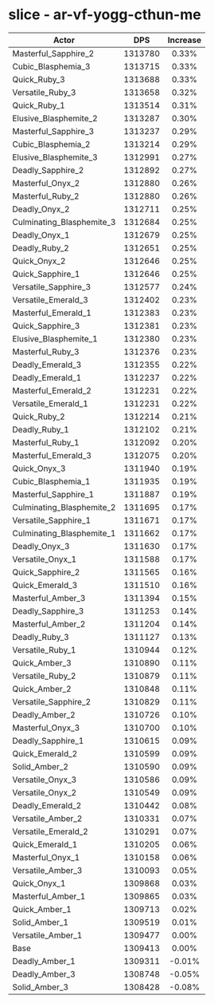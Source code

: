 # slice - ar-vf-yogg-cthun-me
| Actor | DPS | Increase |
|---|:---:|:---:|
|Masterful_Sapphire_2|1313780|0.33%|
|Cubic_Blasphemia_3|1313715|0.33%|
|Quick_Ruby_3|1313688|0.33%|
|Versatile_Ruby_3|1313658|0.32%|
|Quick_Ruby_1|1313514|0.31%|
|Elusive_Blasphemite_2|1313287|0.30%|
|Masterful_Sapphire_3|1313237|0.29%|
|Cubic_Blasphemia_2|1313214|0.29%|
|Elusive_Blasphemite_3|1312991|0.27%|
|Deadly_Sapphire_2|1312892|0.27%|
|Masterful_Onyx_2|1312880|0.26%|
|Masterful_Ruby_2|1312880|0.26%|
|Deadly_Onyx_2|1312711|0.25%|
|Culminating_Blasphemite_3|1312684|0.25%|
|Deadly_Onyx_1|1312679|0.25%|
|Deadly_Ruby_2|1312651|0.25%|
|Quick_Onyx_2|1312646|0.25%|
|Quick_Sapphire_1|1312646|0.25%|
|Versatile_Sapphire_3|1312577|0.24%|
|Versatile_Emerald_3|1312402|0.23%|
|Masterful_Emerald_1|1312383|0.23%|
|Quick_Sapphire_3|1312381|0.23%|
|Elusive_Blasphemite_1|1312380|0.23%|
|Masterful_Ruby_3|1312376|0.23%|
|Deadly_Emerald_3|1312355|0.22%|
|Deadly_Emerald_1|1312237|0.22%|
|Masterful_Emerald_2|1312231|0.22%|
|Versatile_Emerald_1|1312231|0.22%|
|Quick_Ruby_2|1312214|0.21%|
|Deadly_Ruby_1|1312102|0.21%|
|Masterful_Ruby_1|1312092|0.20%|
|Masterful_Emerald_3|1312075|0.20%|
|Quick_Onyx_3|1311940|0.19%|
|Cubic_Blasphemia_1|1311935|0.19%|
|Masterful_Sapphire_1|1311887|0.19%|
|Culminating_Blasphemite_2|1311695|0.17%|
|Versatile_Sapphire_1|1311671|0.17%|
|Culminating_Blasphemite_1|1311662|0.17%|
|Deadly_Onyx_3|1311630|0.17%|
|Versatile_Onyx_1|1311588|0.17%|
|Quick_Sapphire_2|1311565|0.16%|
|Quick_Emerald_3|1311510|0.16%|
|Masterful_Amber_3|1311394|0.15%|
|Deadly_Sapphire_3|1311253|0.14%|
|Masterful_Amber_2|1311204|0.14%|
|Deadly_Ruby_3|1311127|0.13%|
|Versatile_Ruby_1|1310944|0.12%|
|Quick_Amber_3|1310890|0.11%|
|Versatile_Ruby_2|1310879|0.11%|
|Quick_Amber_2|1310848|0.11%|
|Versatile_Sapphire_2|1310829|0.11%|
|Deadly_Amber_2|1310726|0.10%|
|Masterful_Onyx_3|1310700|0.10%|
|Deadly_Sapphire_1|1310615|0.09%|
|Quick_Emerald_2|1310599|0.09%|
|Solid_Amber_2|1310590|0.09%|
|Versatile_Onyx_3|1310586|0.09%|
|Versatile_Onyx_2|1310549|0.09%|
|Deadly_Emerald_2|1310442|0.08%|
|Versatile_Amber_2|1310331|0.07%|
|Versatile_Emerald_2|1310291|0.07%|
|Quick_Emerald_1|1310205|0.06%|
|Masterful_Onyx_1|1310158|0.06%|
|Versatile_Amber_3|1310093|0.05%|
|Quick_Onyx_1|1309868|0.03%|
|Masterful_Amber_1|1309865|0.03%|
|Quick_Amber_1|1309713|0.02%|
|Solid_Amber_1|1309519|0.01%|
|Versatile_Amber_1|1309477|0.00%|
|Base|1309413|0.00%|
|Deadly_Amber_1|1309311|-0.01%|
|Deadly_Amber_3|1308748|-0.05%|
|Solid_Amber_3|1308428|-0.08%|
